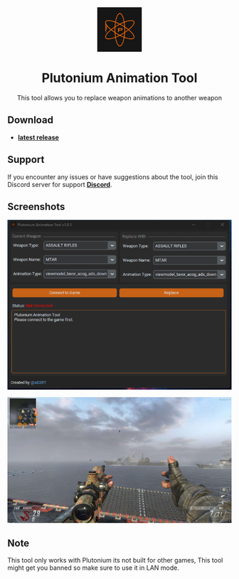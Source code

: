 <div align="center">
  <a href="https://github.com/xS2RT/Plutonium-Animation-Tool">
    <img src="Plutonium.png" height="100">
  </a>
  <!-- Title -->
  <h1>Plutonium Animation Tool</h1>
  
  <!-- Short Description -->
  <p>This tool allows you to replace weapon animations to another weapon</p>
  
</div>

## Download

- **[latest release](https://github.com/xS2RT/Plutonium-Animation-Tool/releases)**

## Support

If you encounter any issues or have suggestions about the tool, join this Discord server for support **[Discord](http://dsc.gg/chry)**.

## Screenshots

![Screenshot_1.png](/Screenshot_1.png)

![Screenshot_2.png](/Screenshot_2.png)

## Note

This tool only works with Plutonium its not built for other games, This tool might get you banned so make sure to use it in LAN mode.
